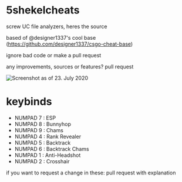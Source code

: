 # 5shekelcheats
screw UC file analyzers, heres the source

based of @designer1337's cool base (https://github.com/designer1337/csgo-cheat-base)

ignore bad code or make a pull request

any improvements, sources or features? pull request

![Screenshot as of 23. July 2020](https://i.imgur.com/8m90KLC.jpg)

# keybinds
 - NUMPAD 7 : ESP
 - NUMPAD 8 : Bunnyhop
 - NUMPAD 9 : Chams
 - NUMPAD 4 : Rank Revealer
 - NUMPAD 5 : Backtrack
 - NUMPAD 6 : Backtrack Chams
 - NUMPAD 1 : Anti-Headshot
 - NUMPAD 2 : Crosshair

if you want to request a change in these: pull request with explanation
